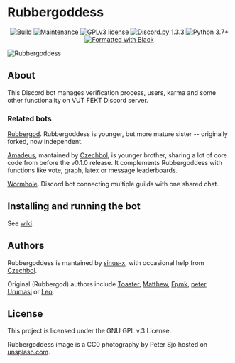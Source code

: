 # Rubbergoddess

<p align="center">
  <!-- Build status -->
  <a href="https://github.com/sinus-x/rubbergoddess/actions?query=workflow%3ARubbergoddess">
    <img src="https://github.com/sinus-x/rubbergoddess/workflows/Rubbergoddess/badge.svg?branch=master" alt="Build" />
  </a>
  <!-- Mantained? -->
  <a href="https://github.com/sinus-x/rubbergoddess/graphs/commit-activity">
    <img src="https://img.shields.io/badge/Maintained%3F-yes-brightgreen.svg" alt="Maintenance" />
  </a>
  <!-- License -->
  <a href="https://github.com/sinus-x/rubbergoddess/blob/master/LICENSE">
    <img src="https://img.shields.io/badge/License-GPLv3-brightgreen.svg" alt="GPLv3 license" />
  </a>
  <!-- Versions -->
  <a href="https://github.com/Rapptz/discord.py">
    <img src="https://img.shields.io/badge/discord.py-v1.3.3-blue.svg" alt="Discord.py 1.3.3" />
  </a>
  <img src="https://img.shields.io/badge/python-3.7+-blue.svg" alt="Python 3.7+" />
  <!-- Black -->
  <a href="https://github.com/psf/black">
    <img src="https://img.shields.io/badge/code%20style-black-000000.svg" alt="Formatted with Black" />
  </a>
</p>

![Rubbergoddess](https://repository-images.githubusercontent.com/238499660/ec829180-4868-11ea-948c-199e65da1347)

## About

This Discord bot manages verification process, users, karma and some other functionality on VUT FEKT
Discord server.

### Related bots
[Rubbergod]. Rubbergoddess is younger, but more mature sister -- originally forked, now independent.

[Amadeus], mantained by [Czechbol], is younger brother, sharing a lot of core code from before the
v0.1.0 release. It complements Rubbergoddess with functions like vote, graph, latex or message
leaderboards.

[Wormhole]. Discord bot connecting multiple guilds with one shared chat.

## Installing and running the bot

See [wiki](https://github.com/sinus-x/rubbergoddess/wiki).

## Authors

Rubbergoddess is mantained by [sinus-x](https://github.com/sinus-x), with
occasional help from [Czechbol](https://github.com/Czechbol).

Original (Rubbergod) authors include [Toaster](https://github.com/toaster192),
[Matthew](https://github.com/matejsoroka), [Fpmk](https://github.com/TheGreatfpmK),
[peter](https://github.com/peterdragun), [Urumasi](https://github.com/Urumasi)
or [Leo](https://github.com/ondryaso).

## License

This project is licensed under the GNU GPL v.3 License.

Rubbergoddess image is a CC0 photography by Peter Sjo hosted on
[unsplash.com](https://unsplash.com/photos/Nxy-6QwGMzA).


[sinus-x]: https://github.com/sinus-x
[Czechbol]: https://github.com/Czechbol
[Rubbergod]: https://github.com/Toaster192/rubbergod
[Amadeus]: https://github.com/Czechbol/Amadeus
[Wormhole]: https://github.com/sinus-x/discord-wormhole
